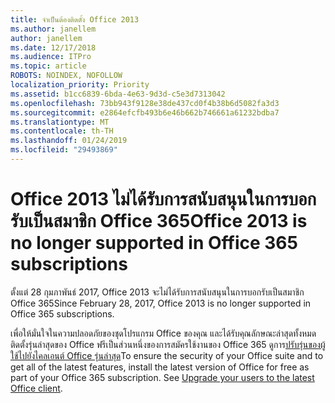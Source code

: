 ```yaml
---
title: จำเป็นต้องติดตั้ง Office 2013
ms.author: janellem
author: janellem
ms.date: 12/17/2018
ms.audience: ITPro
ms.topic: article
ROBOTS: NOINDEX, NOFOLLOW
localization_priority: Priority
ms.assetid: b1cc6839-6bda-4e63-9d3d-c5e3d7313042
ms.openlocfilehash: 73bb943f9128e38de437cd0f4b38b6d5082fa3d3
ms.sourcegitcommit: e2864efcfb493b6e46b662b746661a61232bdba7
ms.translationtype: MT
ms.contentlocale: th-TH
ms.lasthandoff: 01/24/2019
ms.locfileid: "29493869"
---
```

# <a name="office-2013-is-no-longer-supported-in-office-365-subscriptions"></a><span data-ttu-id="455de-102">Office 2013 ไม่ได้รับการสนับสนุนในการบอกรับเป็นสมาชิก Office 365</span><span class="sxs-lookup"><span data-stu-id="455de-102">Office 2013 is no longer supported in Office 365 subscriptions</span></span>

<span data-ttu-id="455de-103">ตั้งแต่ 28 กุมภาพันธ์ 2017, Office 2013 จะไม่ได้รับการสนับสนุนในการบอกรับเป็นสมาชิก Office 365</span><span class="sxs-lookup"><span data-stu-id="455de-103">Since February 28, 2017, Office 2013 is no longer supported in Office 365 subscriptions.</span></span>
  
<span data-ttu-id="455de-p101">เพื่อให้มั่นใจในความปลอดภัยของชุดโปรแกรม Office ของคุณ และได้รับคุณลักษณะล่าสุดทั้งหมด ติดตั้งรุ่นล่าสุดของ Office ฟรีเป็นส่วนหนึ่งของการสมัครใช้งานของ Office 365 ดูการ[ปรับรุ่นของผู้ใช้ไปยังไคลเอนต์ Office รุ่นล่าสุด](https://docs.microsoft.com/office365/admin/setup/upgrade-users-to-latest-office-client)</span><span class="sxs-lookup"><span data-stu-id="455de-p101">To ensure the security of your Office suite and to get all of the latest features, install the latest version of Office for free as part of your Office 365 subscription. See [Upgrade your users to the latest Office client](https://docs.microsoft.com/office365/admin/setup/upgrade-users-to-latest-office-client).</span></span>
  


